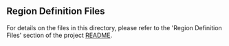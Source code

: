 ## Region Definition Files

For details on the files in this directory, please refer to the 'Region
Definition Files' section of the project [README](../README.md#region-definition-files).
